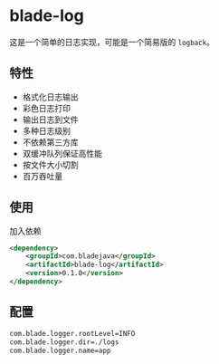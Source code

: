 # blade-log

这是一个简单的日志实现，可能是一个简易版的 `logback`。

## 特性

- 格式化日志输出
- 彩色日志打印
- 输出日志到文件
- 多种日志级别
- 不依赖第三方库
- 双缓冲队列保证高性能
- 按文件大小切割
- 百万吞吐量

## 使用

加入依赖


```xml
<dependency>
    <groupId>com.bladejava</groupId>
    <artifactId>blade-log</artifactId>
    <version>0.1.0</version>
</dependency>
```

## 配置

```bash
com.blade.logger.rootLevel=INFO
com.blade.logger.dir=./logs
com.blade.logger.name=app
```

